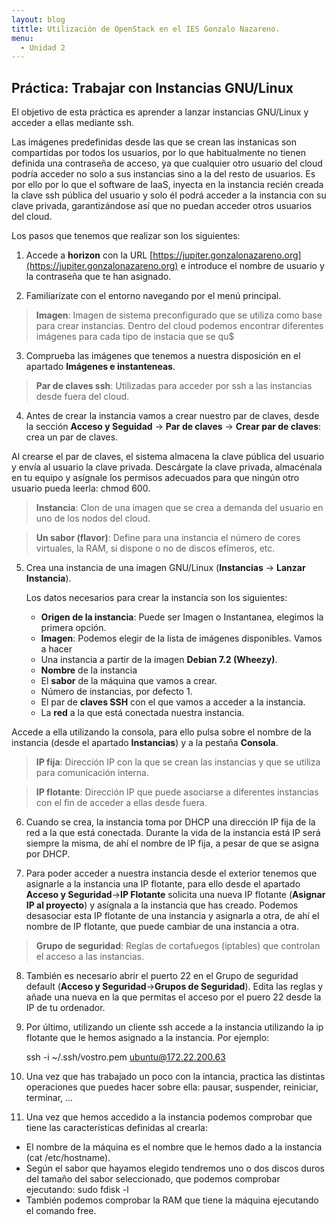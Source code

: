 ```yaml
---
layout: blog
tittle: Utilización de OpenStack en el IES Gonzalo Nazareno.
menu:
  - Unidad 2
---
```

## Práctica: Trabajar con Instancias GNU/Linux

El objetivo de esta práctica es aprender a lanzar instancias GNU/Linux y acceder
a ellas mediante ssh.

Las imágenes predefinidas desde las que se crean las instanicas son compartidas
por todos los usuarios, por lo que habitualmente no tienen definida una
contraseña de acceso, ya que cualquier otro usuario del cloud podría acceder no
solo a sus instancias sino a la del resto de usuarios. Es por ello por lo que el
software de IaaS, inyecta en la instancia recién creada la clave ssh pública del
usuario y solo él podrá acceder a la instancia con su clave privada,
garantizándose así que no puedan acceder otros usuarios del cloud.

Los pasos que tenemos que realizar son los siguientes:

1. Accede a **horizon** con la URL
[https://jupiter.gonzalonazareno.org](https://jupiter.gonzalonazareno.org) e
introduce el nombre de usuario y la contraseña que te han asignado.

2. Familiarízate con el entorno navegando por el menú principal.

 > **Imagen**: Imagen de sistema preconfigurado que se utiliza como base para
     crear instancias. Dentro del cloud podemos encontrar diferentes imágenes
     para cada tipo de instacia que se qu$

3. Comprueba las imágenes que tenemos a nuestra disposición en el apartado
**Imágenes e instanteneas**.

 > **Par de claves ssh**: Utilizadas para acceder por ssh a las instancias desde
     fuera del cloud.

4. Antes de crear la instancia vamos a crear nuestro par de claves, desde la
sección **Acceso y Seguidad** -> **Par de claves** -> **Crear par de claves**:
crea un par de claves.

 Al crearse el par de claves, el sistema almacena la clave pública del usuario y
envía al usuario la clave privada. Descárgate la clave privada, almacénala en tu
equipo y asígnale los permisos adecuados para que ningún otro usuario pueda
leerla: chmod 600.

 > **Instancia**: Clon de una imagen que se crea a demanda del usuario en uno de
    los nodos del cloud.

 > **Un sabor (flavor)**: Define para una instancia el número de cores
 virtuales,
    la RAM, si dispone o no de discos efímeros, etc.

5. Crea una instancia de una imagen GNU/Linux (**Instancias** -> **Lanzar
Instancia**).

   Los datos necesarios para crear la instancia son los siguientes:

   * **Origen de la instancia**: Puede ser Imagen o Instantanea, elegimos la
       primera opción.
   * **Imagen**: Podemos elegir de la lista de imágenes disponibles. Vamos a
       hacer
   * Una instancia a partir de la imagen **Debian 7.2 (Wheezy)**.
   * **Nombre** de la instancia
   * El **sabor** de la máquina que vamos a crear.
   * Número de instancias, por defecto 1.
   * El par de **claves SSH** con el que vamos a acceder a la instancia.
   * La **red** a la que está conectada nuestra instancia.

  Accede a ella utilizando la consola, para ello pulsa sobre el nombre de la
  instancia (desde el apartado **Instancias**) y a la pestaña **Consola**.

 > **IP fija**: Dirección IP con la que se crean las instancias y que se utiliza
    para comunicación interna.

 > **IP flotante**: Dirección IP que puede asociarse a diferentes instancias con
    el fin de acceder a ellas desde fuera.

6. Cuando se crea, la instancia toma por DHCP una dirección IP fija de la
red a la que está conectada. Durante la vida de la instancia está IP será
siempre la misma, de ahí el nombre de IP fija, a pesar de que se asigna por
DHCP.

7.  Para poder acceder a nuestra instancia desde el exterior tenemos que
asignarle a la instancia una IP flotante, para ello desde el apartado **Acceso y
Seguridad**->**IP Flotante** solicita una nueva IP flotante (**Asignar IP al
proyecto**) y asígnala a la instancia que has creado. Podemos desasociar esta IP
flotante de una instancia y asignarla a otra, de ahí el nombre de IP flotante,
que puede cambiar de una instancia a otra.

 > **Grupo de seguridad**: Reglas de cortafuegos (iptables) que controlan el
    acceso a las instancias.

8. También es necesario abrir el puerto 22 en el Grupo de seguridad default
(**Acceso y Seguridad**->**Grupos de Seguridad**). Edita las reglas y añade una
nueva en la que permitas el acceso por el puero 22 desde la IP de tu ordenador.

9. Por último, utilizando un cliente ssh accede a la instancia utilizando la ip
flotante que le hemos asignado a la instancia. Por ejemplo:

    ssh -i ~/.ssh/vostro.pem ubuntu@172.22.200.63

10. Una vez que has trabajado un poco con la intancia, practica las distintas
operaciones que puedes hacer sobre ella: pausar, suspender, reiniciar, terminar,
...

11. Una vez que hemos accedido a la instancia podemos comprobar que tiene las
características definidas al crearla:

 * El nombre de la máquina es el nombre que le hemos dado a la instancia (cat
 /etc/hostname).
 * Según el sabor que hayamos elegido tendremos uno o dos discos duros del
 tamaño
 del sabor seleccionado, que podemos comprobar ejecutando: sudo fdisk -l
 * También podemos comprobar la RAM que tiene la máquina ejecutando el comando
 free.

